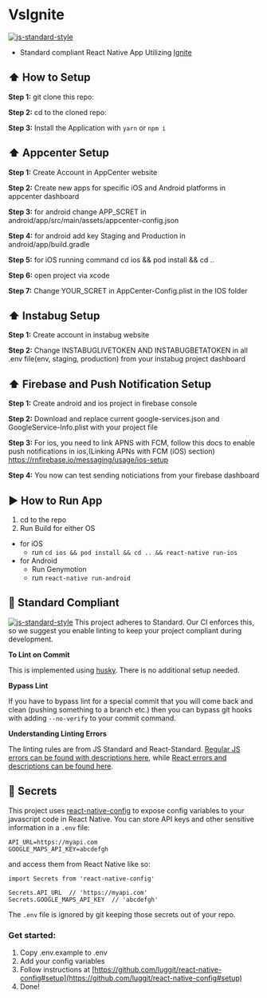 #  VsIgnite
[![js-standard-style](https://img.shields.io/badge/code%20style-standard-brightgreen.svg?style=flat)](http://standardjs.com/)

* Standard compliant React Native App Utilizing [Ignite](https://github.com/infinitered/ignite)

## :arrow_up: How to Setup

**Step 1:** git clone this repo:

**Step 2:** cd to the cloned repo:

**Step 3:** Install the Application with `yarn` or `npm i`

## :arrow_up: Appcenter Setup

 **Step 1:** Create Account in AppCenter website

 **Step 2:** Create new apps for specific iOS and Android platforms in appcenter dashboard

 **Step 3:** for android change APP_SCRET in android/app/src/main/assets/appcenter-config.json

 **Step 4:** for android add key Staging and Production in android/app/build.gradle

 **Step 5:** for iOS running command cd ios && pod install && cd ..

 **Step 6:** open project via xcode

 **Step 7:** Change YOUR_SCRET in AppCenter-Config.plist in the IOS folder

## :arrow_up: Instabug Setup

**Step 1:** Create account in instabug website

**Step 2:** Change INSTABUGLIVETOKEN AND INSTABUGBETATOKEN in all .env file(env, staging, production) from your instabug project dashboard

## :arrow_up: Firebase and Push Notification Setup

**Step 1:** Create android and ios project in firebase console

**Step 2:** Download and replace current google-services.json and GoogleService-Info.plist with your project file

**Step 3:** For ios, you need to link APNS with FCM, follow this docs to enable push notifications in ios,(Linking APNs with FCM (iOS) section) https://rnfirebase.io/messaging/usage/ios-setup

**Step 4:** You now can test sending noticiations from your firebase dashboard


## :arrow_forward: How to Run App

1. cd to the repo
2. Run Build for either OS
  * for iOS
    * run `cd ios && pod install && cd .. && react-native run-ios`
  * for Android
    * Run Genymotion
    * run `react-native run-android`

## :no_entry_sign: Standard Compliant

[![js-standard-style](https://cdn.rawgit.com/feross/standard/master/badge.svg)](https://github.com/feross/standard)
This project adheres to Standard.  Our CI enforces this, so we suggest you enable linting to keep your project compliant during development.

**To Lint on Commit**

This is implemented using [husky](https://github.com/typicode/husky). There is no additional setup needed.

**Bypass Lint**

If you have to bypass lint for a special commit that you will come back and clean (pushing something to a branch etc.) then you can bypass git hooks with adding `--no-verify` to your commit command.

**Understanding Linting Errors**

The linting rules are from JS Standard and React-Standard.  [Regular JS errors can be found with descriptions here](http://eslint.org/docs/rules/), while [React errors and descriptions can be found here](https://github.com/yannickcr/eslint-plugin-react).

## :closed_lock_with_key: Secrets

This project uses [react-native-config](https://github.com/luggit/react-native-config) to expose config variables to your javascript code in React Native. You can store API keys
and other sensitive information in a `.env` file:

```
API_URL=https://myapi.com
GOOGLE_MAPS_API_KEY=abcdefgh
```

and access them from React Native like so:

```
import Secrets from 'react-native-config'

Secrets.API_URL  // 'https://myapi.com'
Secrets.GOOGLE_MAPS_API_KEY  // 'abcdefgh'
```

The `.env` file is ignored by git keeping those secrets out of your repo.

### Get started:
1. Copy .env.example to .env
2. Add your config variables
3. Follow instructions at [https://github.com/luggit/react-native-config#setup](https://github.com/luggit/react-native-config#setup)
4. Done!
